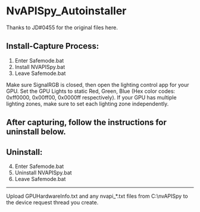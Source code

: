 # NvAPISpy_Autoinstaller

Thanks to JD#0455 for the original files here.

Install-Capture Process:
---
1. Enter Safemode.bat
2. Install NVAPISpy.bat
3. Leave Safemode.bat

Make sure SignalRGB is closed, then open the lighting control app for your GPU.
Set the GPU Lights to static Red, Green, Blue (Hex color codes: 0xff0000, 0x00ff00, 0x0000ff respectively).
If your GPU has multiple lighting zones, make sure to set each lighting zone independently.

After capturing, follow the instructions for uninstall below.
---

Uninstall:
---
4. Enter Safemode.bat
5. Uninstall NVAPISpy.bat
6. Leave Safemode.bat
---

Upload GPUHardwareInfo.txt and any nvapi_*.txt files from C:\nvAPISpy to the device request thread you create.
